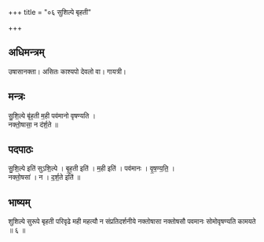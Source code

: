 +++
title = "०६ सुशिल्पे बृहती"

+++
## अधिमन्त्रम्
उषासानक्ता। असितः काश्यपो देवलो वा। गायत्री।

## मन्त्रः
सु॒शि॒ल्पे बृ॑ह॒ती म॒ही पव॑मानो वृषण्यति ।  
नक्तो॒षासा॒ न द॑र्श॒ते ॥

## पदपाठः
सु॒शि॒ल्पे इति॑ सुऽशि॒ल्पे । बृ॒ह॒ती इति॑ । म॒ही इति॑ । पव॑मानः । वृ॒ष॒ण्य॒ति॒ ।  
नक्तो॒षसा॑ । न । द॒र्श॒ते इति॑ ॥

## भाष्यम्
शुशिल्पे सुरूपे बृहती परिवृढे मही महत्यौ न संप्रतिदर्शनीये नक्तोषासा नक्तोषसौ पवमानः सोमोवृषण्यति कामयते ॥ ६ ॥